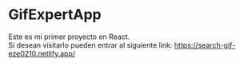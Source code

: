 # GifExpertApp

Este es mi primer proyecto en React. </br>
Si desean visitarlo pueden entrar al siguiente link: https://search-gif-eze0210.netlify.app/
